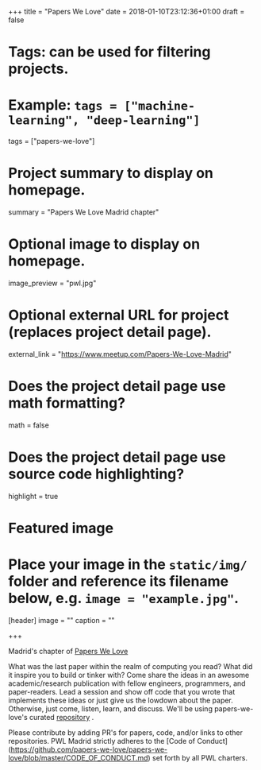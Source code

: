 +++
title = "Papers We Love"
date = 2018-01-10T23:12:36+01:00
draft = false

# Tags: can be used for filtering projects.
# Example: `tags = ["machine-learning", "deep-learning"]`
tags = ["papers-we-love"]

# Project summary to display on homepage.
summary = "Papers We Love Madrid chapter"

# Optional image to display on homepage.
image_preview = "pwl.jpg"

# Optional external URL for project (replaces project detail page).
external_link = "https://www.meetup.com/Papers-We-Love-Madrid"

# Does the project detail page use math formatting?
math = false

# Does the project detail page use source code highlighting?
highlight = true

# Featured image
# Place your image in the `static/img/` folder and reference its filename below, e.g. `image = "example.jpg"`.
[header]
image = ""
caption = ""

+++


Madrid's chapter of [Papers We Love](http://www.meetup.com/papers-we-love)

What was the last paper within the realm of computing you read? What did it inspire you to build or tinker with? Come share the ideas in an awesome academic/research publication with fellow engineers, programmers, and paper-readers. Lead a session and show off code that you wrote that implements these ideas or just give us the lowdown about the paper. Otherwise, just come, listen, learn, and discuss. We'll be using papers-we-love's curated [repository](https://github.com/papers-we-love/papers-we-love) .

Please contribute by adding PR's for papers, code, and/or links to other repositories. PWL Madrid strictly adheres to the [Code of Conduct] (https://github.com/papers-we-love/papers-we-love/blob/master/CODE_OF_CONDUCT.md) set forth by all PWL charters.